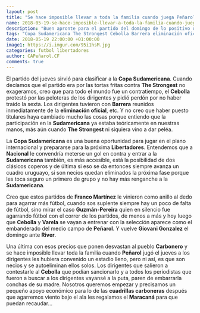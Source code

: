 ```yaml
---
layout: post
title: "Se hace imposible llevar a toda la familia cuando juega Peñarol"
name: 2018-05-19-se-hace-imposible-llevar-a-toda-la-familia-cuando-juega-penarol.markdown
description: "Buen apronte para el partido del domingo de lo positivo del encuentro del domingo ante River, nadie se lesionó pero lo mataron al pueblo con las entradas que pusieron, cuando larguemos las cuadrillas les vamos a regalar el Maracaná para que recauden más"
tags: "Copa Sudamericana The Strongest Cebolla Barrera eliminación oficial Libertadores Nacional Franco Martínez Guzmán-Pereira Varela Peñarol Giovani Gonzalez River Carbonero cuadrillas carboneras Maracaná"
date: 2018-05-19 22:00:00 +01:00:00
image1: https://i.imgur.com/95i1hsM.jpg
categories: futbol libertadores
author: CAPeñarol.CF
comments: true
---
```


El partido del jueves sirvió para clasificar a la <strong>Copa Sudamericana</strong>. Cuando decíamos que el partido era por las tortas fritas contra <strong>The Strongest</strong> no exageramos, creo que para todo el mundo fue un contratiempo, el <strong>Cebolla</strong> protestó por las peloteras de los dirigentes y pidió perdón por no haber traído la sexta. Los dirigentes tuvieron con <strong>Barrera</strong> reunidos inmediatamente de la <strong>eliminación oficial</strong>, etc. Y no creo que haber puesto titulares haya cambiado mucho las cosas porque entiendo que la participación en la <strong>Sudamericana</strong> ya estaba teóricamente en nuestras manos, más aún cuando <strong>The Strongest</strong> ni siquiera vino a dar peléa.

La <strong>Copa Sudamericana</strong> es una buena oportunidad para jugar en el plano internacional y prepararse para la próxima <strong>Libertadores</strong>. Entendemos que a <strong>Nacional</strong> le convendría meterse un gol en contra y entrar a la <strong>Sudamericana</strong> también, es más accesible, está la posibilidad de dos clásicos coperos y de última si eso se da entonces siempre avanza un cuadro uruguayo, si son necios quedan eliminados la próxima fase porque les toca seguro un primero de grupo y no hay más renganche a la <strong>Sudamericana</strong>.

Creo que estos partidos de <strong>Franco Martínez</strong> le vinieron como anillo al dedo para agarrar más fútbol, cuando sos suplente siempre hay un poco de falta de fútbol, sino mirar el caso <strong>Guzmán-Pereira</strong> quien en silencio fue agarrando fútbol con el correr de los partidos, de menos a más y hoy luego que <strong>Cebolla</strong> y <strong>Varela</strong> se vayan a entrenar con la selección aparece como el embanderado del medio campo de <strong>Peñarol</strong>. Y vuelve <strong>Giovani Gonzalez</strong> el domingo ante <strong>River</strong>.

Una última con esos precios que ponen desvastan al pueblo <strong>Carbonero</strong> y se hace imposible llevar toda la familia cuando <strong>Peñarol</strong> jugó el jueves a los dirigentes les hubiera convenido un estadio lleno, pero ni así, es que son necios y se autoeliminan ellos solos. Los dirigentes que salieron a contestarle al <strong>Cebolla</strong> que podían sancionarlo y a todos los periodistas que fueron a buscar a los dirigentes vayansé a la puta, paren de embarrarla conchas de su madre. Nosotros queremos empezar y precisamos un pequeño apoyo económico para lo de las <strong>cuadrillas carboneras</strong> después que agarremos viento bajo el ala les regalamos el <strong>Maracaná</strong> para que puedan recaudar...